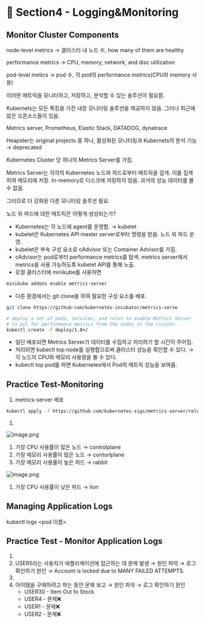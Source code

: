 # 🍨 Section4 - Logging&Monitoring

## Monitor Cluster Components


node-level metrics → 클러스터 내 노드 수, how many of them are healthy


performance metrics → CPU, memory, network, and disc utilization


pod-level  metics → pod 수, 각 pod의 performance metrics(CPU와 memory 사용)


이러한 메트릭을 모니터하고, 저장하고, 분석할 수 있는 솔루션이 필요함.


Kubernets는 모든 특징을 가진 내장 모니터링 솔루션을 제공하지 않음. 그러나 최근에 많은 오픈소스들이 있음.


Metrics server, Prometheus, Elastic Stack, DATADOG, dynatrace


Heapster는 original projects 중 하나, 활성화된 모니터링과 Kubernets의 분석 기능 → deprecated


Kubernetes Cluster 당 하나의 Metrics Server를 가짐.


Metrics Server는 각각의 Kubernetes 노드와 파드로부터 메트릭을 검색. 이를 집계하여 메모리에 저장. In-memory로 디스크에 저장하지 않음. 과거의 성능 데이터를 볼 수 없음.


그러므로 더 강화된 다른 모니터링 솔루션 필요.


노드 위 파드에 대한 메트릭은 어떻게 생성되는가?

- Kubernetes는 각 노드에 agent를 운영함. → kubelet
- kubelet은 Kubernetes API master server로부터 명령을 받음. 노드 위 파드 운영.
- kubelet은 부속 구성 요소로 cAdvisor 또는 Container Advisor를 가짐.
- cAdvisor는 pod로부터 performance metrics를 탐색. metrics server에서 metrics을 사용 가능하도록  kubelet API를 통해 노출.
- 로컬 클러스터에 minikube를 사용하면

```bash
minikube addons enable metrics-server
```

- 다른 환경에서는 git clone을 하여 필요한 구성 요소를 배포.

```bash
git clone https://github-com/kubernetes-incubator/metrics-serve

# deploy a set of pods, services, and roles to enable Metrics Server
# to pul for performance metrics from the nodes in the cluster.
kubectl create -f deploy/1.8+/
```

- 일단 배포되면 Metrics Server가 데이터를 수집하고 처리하기 할 시간이 주어짐.
- 처리되면 kubectl top node를 실행함으로써 클러스터 성능을 확인할 수 있다. → 각 노드의 CPU와 메모리 사용량을 볼 수 있다.
- kubectl top pod를 하면 Kubernetes에서 Pod의 메트릭 성능을 보여줌.

## Practice Test-Monitoring

1. metrics-server 배포

```bash
kubectl apply -f https://github.com/kubernetes-sigs/metrics-server/releases/latest/download/components.yaml
```

1. 

![image.png](https://prod-files-secure.s3.us-west-2.amazonaws.com/b2ea2032-00e9-4883-a13b-cb03cf5b2334/be867e9c-0d47-47a3-971e-146d2c8c7945/image.png?X-Amz-Algorithm=AWS4-HMAC-SHA256&X-Amz-Content-Sha256=UNSIGNED-PAYLOAD&X-Amz-Credential=ASIAZI2LB4663SPKZ5VP%2F20250406%2Fus-west-2%2Fs3%2Faws4_request&X-Amz-Date=20250406T140658Z&X-Amz-Expires=3600&X-Amz-Security-Token=IQoJb3JpZ2luX2VjEMn%2F%2F%2F%2F%2F%2F%2F%2F%2F%2FwEaCXVzLXdlc3QtMiJHMEUCIHMDeVzjhhyC%2Bvu1RhESbACiC8WQJ89NxUQcuBo1MzC2AiEA9uaxLR1feQ%2Fwx2ek3127x2ZzHvKtv%2F%2F3FiPcYkAAvXUq%2FwMIQhAAGgw2Mzc0MjMxODM4MDUiDLmKGn8PXBZ025uQtCrcA1QaNuxDAL7t2oeouHKBYl%2F1zAbHmPnREB3FiiKG5gVnGtims%2F%2FI6r7%2F6Q40dKFu3OmGkZ78Oct7p9%2FmzmEcAi9egS9nEWiONcsv8ZsKwVVxQFMLJK3X220V9ShUjzwuJQsAfMMuzbijx3OGZBZvrO4clugReQNbZBpigiD%2FcDfhYeYsa8EiUppvT27Qx%2FmFmh%2BecBRdLc7ANhywBcKHVtB4578tw0iTl1aY%2FxRo1%2BromxmbebrHTOQXXCRuL23%2Bl7Cp3ygqP9%2BIjnh9zzOwW8z0K3vwcg3p8DpcfKTzWJH17htFk%2FKr8AagT4eHOLTiOxDNhs9dKZvMe1AuBSIRu4hwkF%2FQlnvU7SG5OkgNZDXfWcDWvlAMT%2Fe8L3xqIsNfCXuA1Wk37%2FL%2F56i8v%2BP8BikC4E%2FZ9D%2BIYxucgWDHV5PrguDcMBGuttEgCJ%2FrzInpSrqwhTgFjv%2BwW948xDKPsKQ3n5T68zhd9YTHotFR8G9vcGvMQxNg2eiRAIlDBJdUBuZwDCUb0GEwjFXZAHCXK9TftbLcMlq3%2FOAfHvwLp%2F5IndyJ6FnA%2Ft4NyJNYBew1RlqQjiwWGD4yeFd0RzSJPxAT2J09RRZT72OeetCllH%2BYelVpbPZNO45WCnYyMOb%2FyL8GOqUBf%2Btb9QBRdSWmR0WPCXjLtQTUoauKmAYVht82jzbnaphS45h%2Fc5xcJRaJiAdaKWQyqkn9MqkybtyM4f2wAf5qpKYvw4RSjeHP%2Bgvb0eg03B%2BTbQLIP84K0sE3n7kcF7ZYEoGGgZhmRKYXR2YWYfC%2BeMp2iPN9qQRmP0YvAaj4dIlvE1hnwU%2FSpmEh%2BiatVjWwiv2tnGK6ROAmVwgCH8a3VDkp3QTV&X-Amz-Signature=ae10af0ab8e6df14581cd0226433563f02adf0d2a8fe25cd4072f7de07bcae7d&X-Amz-SignedHeaders=host&x-id=GetObject)

1. 가장 CPU 사용률이 많은 노드 → controlplane
2. 가장 메모리 사용률이 많은 노드 → contorlplane
3. 가장 메모리 사용률이 높은 파드 → rabbit

![image.png](https://prod-files-secure.s3.us-west-2.amazonaws.com/b2ea2032-00e9-4883-a13b-cb03cf5b2334/a5ad8203-cf78-4c06-9de1-67cb491aedc9/image.png?X-Amz-Algorithm=AWS4-HMAC-SHA256&X-Amz-Content-Sha256=UNSIGNED-PAYLOAD&X-Amz-Credential=ASIAZI2LB4663SPKZ5VP%2F20250406%2Fus-west-2%2Fs3%2Faws4_request&X-Amz-Date=20250406T140658Z&X-Amz-Expires=3600&X-Amz-Security-Token=IQoJb3JpZ2luX2VjEMn%2F%2F%2F%2F%2F%2F%2F%2F%2F%2FwEaCXVzLXdlc3QtMiJHMEUCIHMDeVzjhhyC%2Bvu1RhESbACiC8WQJ89NxUQcuBo1MzC2AiEA9uaxLR1feQ%2Fwx2ek3127x2ZzHvKtv%2F%2F3FiPcYkAAvXUq%2FwMIQhAAGgw2Mzc0MjMxODM4MDUiDLmKGn8PXBZ025uQtCrcA1QaNuxDAL7t2oeouHKBYl%2F1zAbHmPnREB3FiiKG5gVnGtims%2F%2FI6r7%2F6Q40dKFu3OmGkZ78Oct7p9%2FmzmEcAi9egS9nEWiONcsv8ZsKwVVxQFMLJK3X220V9ShUjzwuJQsAfMMuzbijx3OGZBZvrO4clugReQNbZBpigiD%2FcDfhYeYsa8EiUppvT27Qx%2FmFmh%2BecBRdLc7ANhywBcKHVtB4578tw0iTl1aY%2FxRo1%2BromxmbebrHTOQXXCRuL23%2Bl7Cp3ygqP9%2BIjnh9zzOwW8z0K3vwcg3p8DpcfKTzWJH17htFk%2FKr8AagT4eHOLTiOxDNhs9dKZvMe1AuBSIRu4hwkF%2FQlnvU7SG5OkgNZDXfWcDWvlAMT%2Fe8L3xqIsNfCXuA1Wk37%2FL%2F56i8v%2BP8BikC4E%2FZ9D%2BIYxucgWDHV5PrguDcMBGuttEgCJ%2FrzInpSrqwhTgFjv%2BwW948xDKPsKQ3n5T68zhd9YTHotFR8G9vcGvMQxNg2eiRAIlDBJdUBuZwDCUb0GEwjFXZAHCXK9TftbLcMlq3%2FOAfHvwLp%2F5IndyJ6FnA%2Ft4NyJNYBew1RlqQjiwWGD4yeFd0RzSJPxAT2J09RRZT72OeetCllH%2BYelVpbPZNO45WCnYyMOb%2FyL8GOqUBf%2Btb9QBRdSWmR0WPCXjLtQTUoauKmAYVht82jzbnaphS45h%2Fc5xcJRaJiAdaKWQyqkn9MqkybtyM4f2wAf5qpKYvw4RSjeHP%2Bgvb0eg03B%2BTbQLIP84K0sE3n7kcF7ZYEoGGgZhmRKYXR2YWYfC%2BeMp2iPN9qQRmP0YvAaj4dIlvE1hnwU%2FSpmEh%2BiatVjWwiv2tnGK6ROAmVwgCH8a3VDkp3QTV&X-Amz-Signature=3ad60a5ac5c64677539618536c210ddaa0ce37ef74d933b8ccef9df7d25c8050&X-Amz-SignedHeaders=host&x-id=GetObject)

1. 가장 CPU 사용률이 낮은 파드 → lion

## Managing Application Logs


kubectl logs <pod 이름>


## Practice Test - Monitor Application Logs

1. 
2. USER5라는 사용자가 애플리케이션에 접근하는 데 문제 발생 → 원인 파악 → 로그 확인하기
원인 → Account is locked due to MANY FAILED ATTEMPTS.
3. 
4. 아이템을 구매하려고 하는 동안 문제 보고 → 원인 파악 → 로그 확인하기
원인
    - USER30 - Item Out fo Stock
    - USER4 - 문제❌
    - USER1 - 문제❌
    - USER2 - 문제❌
